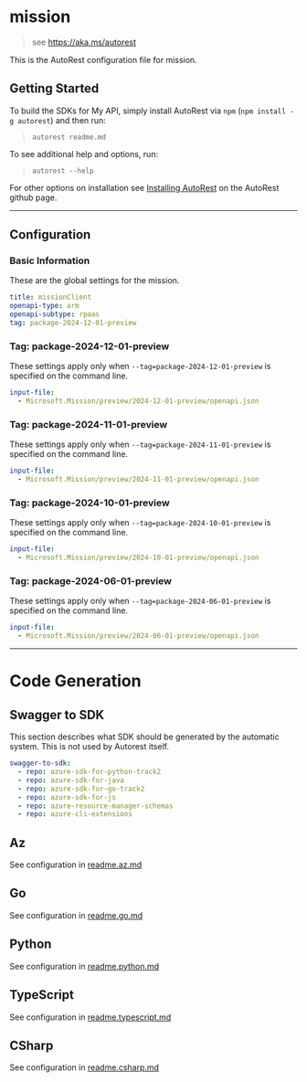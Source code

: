 # mission

> see https://aka.ms/autorest

This is the AutoRest configuration file for mission.

## Getting Started

To build the SDKs for My API, simply install AutoRest via `npm` (`npm install -g autorest`) and then run:

> `autorest readme.md`

To see additional help and options, run:

> `autorest --help`

For other options on installation see [Installing AutoRest](https://aka.ms/autorest/install) on the AutoRest github page.

---

## Configuration

### Basic Information

These are the global settings for the mission.

```yaml
title: missionClient
openapi-type: arm
openapi-subtype: rpaas
tag: package-2024-12-01-preview
```

### Tag: package-2024-12-01-preview

These settings apply only when `--tag=package-2024-12-01-preview` is specified on the command line.

```yaml $(tag) == 'package-2024-12-01-preview'
input-file:
  - Microsoft.Mission/preview/2024-12-01-preview/openapi.json
```

### Tag: package-2024-11-01-preview

These settings apply only when `--tag=package-2024-11-01-preview` is specified on the command line.

```yaml $(tag) == 'package-2024-11-01-preview'
input-file:
  - Microsoft.Mission/preview/2024-11-01-preview/openapi.json
```

### Tag: package-2024-10-01-preview

These settings apply only when `--tag=package-2024-10-01-preview` is specified on the command line.

```yaml $(tag) == 'package-2024-10-01-preview'
input-file:
  - Microsoft.Mission/preview/2024-10-01-preview/openapi.json
```

### Tag: package-2024-06-01-preview

These settings apply only when `--tag=package-2024-06-01-preview` is specified on the command line.

```yaml $(tag) == 'package-2024-06-01-preview'
input-file:
  - Microsoft.Mission/preview/2024-06-01-preview/openapi.json
```

---

# Code Generation

## Swagger to SDK

This section describes what SDK should be generated by the automatic system.
This is not used by Autorest itself.

```yaml $(swagger-to-sdk)
swagger-to-sdk:
  - repo: azure-sdk-for-python-track2
  - repo: azure-sdk-for-java
  - repo: azure-sdk-for-go-track2
  - repo: azure-sdk-for-js
  - repo: azure-resource-manager-schemas
  - repo: azure-cli-extensions
```
## Az

See configuration in [readme.az.md](./readme.az.md)

## Go

See configuration in [readme.go.md](./readme.go.md)

## Python

See configuration in [readme.python.md](./readme.python.md)

## TypeScript

See configuration in [readme.typescript.md](./readme.typescript.md)

## CSharp

See configuration in [readme.csharp.md](./readme.csharp.md)